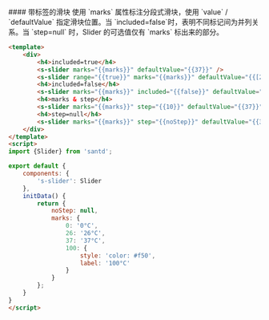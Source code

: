 <codebox>
#### 带标签的滑块
使用 `marks` 属性标注分段式滑块，使用 `value` / `defaultValue` 指定滑块位置。当 `included=false`时，表明不同标记间为并列关系。当 `step=null` 时，Slider 的可选值仅有 `marks` 标出来的部分。

```html
<template>
    <div>
        <h4>included=true</h4>
        <s-slider marks="{{marks}}" defaultValue="{{37}}" />
        <s-slider range="{{true}}" marks="{{marks}}" defaultValue="{{[26, 37]}}" />
        <h4>included=false</h4>
        <s-slider marks="{{marks}}" included="{{false}}" defaultValue="{{37}}" />
        <h4>marks & step</h4>
        <s-slider marks="{{marks}}" step="{{10}}" defaultValue="{{37}}" />
        <h4>step=null</h4>
        <s-slider marks="{{marks}}" step="{{noStep}}" defaultValue="{{37}}" />
    </div>
</template>
<script>
import {Slider} from 'santd';

export default {
    components: {
        's-slider': Slider
    },
    initData() {
        return {
            noStep: null,
            marks: {
                0: '0°C',
                26: '26°C',
                37: '37°C',
                100: {
                    style: 'color: #f50',
                    label: '100°C'
                }
            }
        };
    }
}
</script>
```
</codebox>
